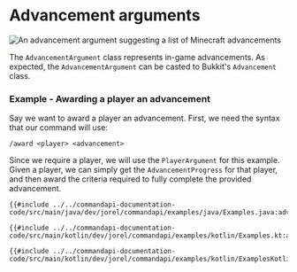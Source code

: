 # Advancement arguments

![An advancement argument suggesting a list of Minecraft advancements](./images/arguments/advancement.png)

The `AdvancementArgument` class represents in-game advancements. As expected, the `AdvancementArgument` can be casted to Bukkit's `Advancement` class.

<div class="example">

### Example - Awarding a player an advancement

Say we want to award a player an advancement. First, we need the syntax that our command will use:

```mccmd
/award <player> <advancement>
```

Since we require a player, we will use the `PlayerArgument` for this example. Given a player, we can simply get the `AdvancementProgress` for that player, and then award the criteria required to fully complete the provided advancement.

<div class="multi-pre">

```java,Java
{{#include ../../commandapi-documentation-code/src/main/java/dev/jorel/commandapi/examples/java/Examples.java:advancementArgument1}}
```

```kotlin,Kotlin
{{#include ../../commandapi-documentation-code/src/main/kotlin/dev/jorel/commandapi/examples/kotlin/Examples.kt:advancementArgument1}}
```

```kotlin,Kotlin_DSL
{{#include ../../commandapi-documentation-code/src/main/kotlin/dev/jorel/commandapi/examples/kotlin/ExamplesKotlinDSL.kt:advancementArgument1}}
```

</div>

</div>
